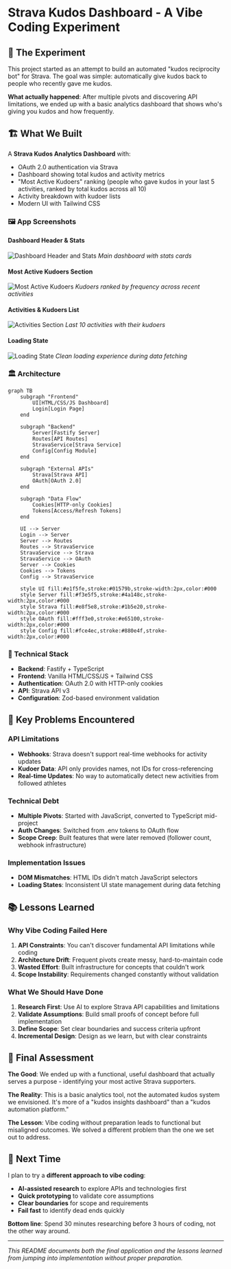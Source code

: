 # Strava Kudos Dashboard - A Vibe Coding Experiment

## 🚀 The Experiment

This project started as an attempt to build an automated "kudos reciprocity bot" for Strava. The goal was simple: automatically give kudos back to people who recently gave me kudos.

**What actually happened**: After multiple pivots and discovering API limitations, we ended up with a basic analytics dashboard that shows who's giving you kudos and how frequently.

## 🏗️ What We Built

A **Strava Kudos Analytics Dashboard** with:
- OAuth 2.0 authentication via Strava
- Dashboard showing total kudos and activity metrics
- "Most Active Kudoers" ranking (people who gave kudos in your last 5 activities, ranked by total kudos across all 10)
- Activity breakdown with kudoer lists
- Modern UI with Tailwind CSS

### 🖼️ App Screenshots

#### Dashboard Header & Stats
![Dashboard Header and Stats](docs/header.jpg)
*Main dashboard with stats cards*

#### Most Active Kudoers Section
![Most Active Kudoers](docs/most-active.jpg)
*Kudoers ranked by frequency across recent activities*

#### Activities & Kudoers List
![Activities Section](docs/activities.jpg)
*Last 10 activities with their kudoers*

#### Loading State
![Loading State](docs/loading-state.jpg)
*Clean loading experience during data fetching*

### 🏛️ Architecture

```mermaid
graph TB
    subgraph "Frontend"
        UI[HTML/CSS/JS Dashboard]
        Login[Login Page]
    end
    
    subgraph "Backend"
        Server[Fastify Server]
        Routes[API Routes]
        StravaService[Strava Service]
        Config[Config Module]
    end
    
    subgraph "External APIs"
        Strava[Strava API]
        OAuth[OAuth 2.0]
    end
    
    subgraph "Data Flow"
        Cookies[HTTP-only Cookies]
        Tokens[Access/Refresh Tokens]
    end
    
    UI --> Server
    Login --> Server
    Server --> Routes
    Routes --> StravaService
    StravaService --> Strava
    StravaService --> OAuth
    Server --> Cookies
    Cookies --> Tokens
    Config --> StravaService
    
    style UI fill:#e1f5fe,stroke:#01579b,stroke-width:2px,color:#000
    style Server fill:#f3e5f5,stroke:#4a148c,stroke-width:2px,color:#000
    style Strava fill:#e8f5e8,stroke:#1b5e20,stroke-width:2px,color:#000
    style OAuth fill:#fff3e0,stroke:#e65100,stroke-width:2px,color:#000
    style Config fill:#fce4ec,stroke:#880e4f,stroke-width:2px,color:#000
```

### 🔧 Technical Stack

- **Backend**: Fastify + TypeScript
- **Frontend**: Vanilla HTML/CSS/JS + Tailwind CSS
- **Authentication**: OAuth 2.0 with HTTP-only cookies
- **API**: Strava API v3
- **Configuration**: Zod-based environment validation

## 🚨 Key Problems Encountered

### API Limitations
- **Webhooks**: Strava doesn't support real-time webhooks for activity updates
- **Kudoer Data**: API only provides names, not IDs for cross-referencing
- **Real-time Updates**: No way to automatically detect new activities from followed athletes

### Technical Debt
- **Multiple Pivots**: Started with JavaScript, converted to TypeScript mid-project
- **Auth Changes**: Switched from .env tokens to OAuth flow
- **Scope Creep**: Built features that were later removed (follower count, webhook infrastructure)

### Implementation Issues
- **DOM Mismatches**: HTML IDs didn't match JavaScript selectors
- **Loading States**: Inconsistent UI state management during data fetching

## 📚 Lessons Learned

### Why Vibe Coding Failed Here

1. **API Constraints**: You can't discover fundamental API limitations while coding
2. **Architecture Drift**: Frequent pivots create messy, hard-to-maintain code
3. **Wasted Effort**: Built infrastructure for concepts that couldn't work
4. **Scope Instability**: Requirements changed constantly without validation

### What We Should Have Done

1. **Research First**: Use AI to explore Strava API capabilities and limitations
2. **Validate Assumptions**: Build small proofs of concept before full implementation
3. **Define Scope**: Set clear boundaries and success criteria upfront
4. **Incremental Design**: Design as we learn, but with clear constraints

## 🎯 Final Assessment

**The Good**: We ended up with a functional, useful dashboard that actually serves a purpose - identifying your most active Strava supporters.

**The Reality**: This is a basic analytics tool, not the automated kudos system we envisioned. It's more of a "kudos insights dashboard" than a "kudos automation platform."

**The Lesson**: Vibe coding without preparation leads to functional but misaligned outcomes. We solved a different problem than the one we set out to address.

## 🔮 Next Time

I plan to try a **different approach to vibe coding**:
- **AI-assisted research** to explore APIs and technologies first
- **Quick prototyping** to validate core assumptions
- **Clear boundaries** for scope and requirements
- **Fail fast** to identify dead ends quickly

**Bottom line**: Spend 30 minutes researching before 3 hours of coding, not the other way around.

---

*This README documents both the final application and the lessons learned from jumping into implementation without proper preparation.*
